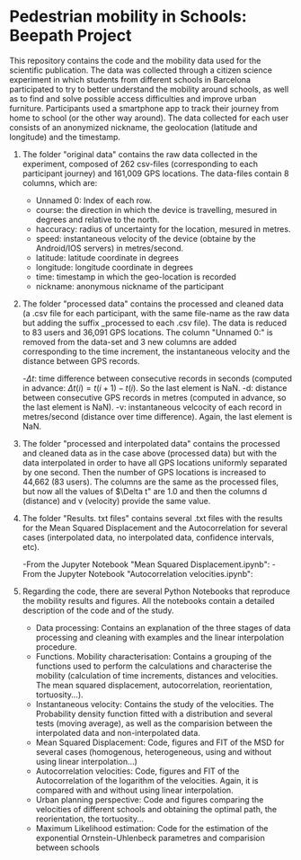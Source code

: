 # Pedestrian mobility in Schools: Beepath Project

This repository contains the code and the mobility data used for the scientific publication. The data was collected through a citizen science experiment in which students from different schools in Barcelona participated to try to better understand the mobility around schools, as well as to find and solve possible access difficulties and improve urban furniture. Participants used a smartphone app to track their journey from home to school (or the other way around). The data collected for each user consists of an anonymized nickname, the geolocation (latitude and longitude) and the timestamp.

1. The folder "original data" contains the raw data collected in the experiment, composed of 262 csv-files (corresponding to each participant journey) and 161,009 GPS locations. The data-files contain 8 columns, which are:

    - Unnamed 0: Index of each row.
    - course: the direction in which the device is travelling, mesured in degrees and relative to the north.
    - haccuracy: radius of uncertainty for the location, mesured in metres.
    - speed: instantaneous velocity of the device (obtaine by the Android/IOS servers) in metres/second.
    - latitude: latitude coordinate in degrees
    - longitude: longitude coordinate in degrees
    - time: timestamp in which the geo-location is recorded
    - nickname: anonymous nickname of the participant
    

2. The folder "processed data" contains the processed and cleaned data (a .csv file for each participant, with the same file-name as the raw data but adding the suffix _processed to each .csv file). The data is reduced to 83 users and 36,091 GPS locations. The column "Unnamed 0:" is removed from the data-set and 3 new columns are added corresponding to the time increment, the instantaneous velocity and the distance between GPS records.

    -$\Delta t$: time difference between consecutive records in seconds (computed in advance: $\Delta t (i) = t(i+1) - t(i)$. So the last element is NaN.
    -d: distance between consecutive GPS records in metres (computed in advance, so the last element is NaN).
    -v: instantaneous velcocity of each record in metres/second (distance over time difference). Again, the last element is NaN.
    

3. The folder "processed and interpolated data" contains the processed and cleaned data as in the case above (processed data) but with the data interpolated in order to have all GPS locations uniformly separated by one second. Then the number of GPS locations is increased to 44,662 (83 users). The columns are the same as the processed files, but now all the values of $\Delta t" are 1.0 and then the columns d (distance) and v (velocity) provide the same value.


4. The folder "Results. txt files" contains several .txt files with the results for the Mean Squared Displacement and the Autocorrelation for several cases (interpolated data, no interpolated data, confidence intervals, etc).

    -From the Jupyter Notebook "Mean Squared Displacement.ipynb": 
    -From the Jupyter Notebook "Autocorrelation velocities.ipynb":

5. Regarding the code, there are several Python Notebooks that reproduce the mobility results and figures. All the notebooks contain a detailed description of the code and of the study.

    - Data processing:  Contains an explanation of the three stages of data processing and cleaning with examples and the linear interpolation procedure. 
    - Functions. Mobility characterisation: Contains a grouping of the functions used to perform the calculations and characterise the mobility (calculation of time increments, distances and velocities. The mean squared displacement, autocorrelation, reorientation, tortuosity...).
    - Instantaneous velocity: Contains the study of the velocities. The Probability density function fitted with a distribution and several tests (moving average), as well as the comparision between the interpolated data and non-interpolated data. 
    - Mean Squared Displacement: Code, figures and FIT of the MSD for several cases (homogenous, heterogeneous, using and without using linear interpolation...)
    - Autocorrelation velocities: Code, figures and FIT of the Autocorrelation of the logarithm of the velocities. Again, it is compared with and without using linear interpolation.
    - Urban planning perspective: Code and figures comparing the velocities of different schools and obtaining the optimal path, the reorientation, the tortuosity...
    - Maximum Likelihood estimation: Code for the estimation of the exponential Ornstein-Uhlenbeck parametres and comparision between schools
